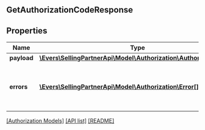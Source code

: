 ## GetAuthorizationCodeResponse

## Properties

Name | Type | Description | Notes
------------ | ------------- | ------------- | -------------
**payload** | [**\Evers\SellingPartnerApi\Model\Authorization\AuthorizationCode**](AuthorizationCode.md) |  | [optional]
**errors** | [**\Evers\SellingPartnerApi\Model\Authorization\Error[]**](Error.md) | A list of error responses returned when a request is unsuccessful. | [optional]

[[Authorization Models]](../) [[API list]](../../Api) [[README]](../../../README.md)
